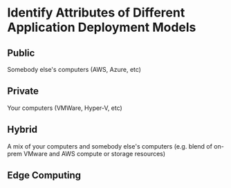 # Identify Attributes of Different Application Deployment Models

## Public

Somebody else's computers (AWS, Azure, etc)

## Private

Your computers (VMWare, Hyper-V, etc)

## Hybrid

A mix of your computers and somebody else's computers (e.g. blend of on-prem VMware and AWS compute or storage resources)

## Edge Computing

